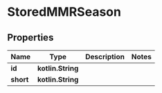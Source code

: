 
# StoredMMRSeason

## Properties
| Name | Type | Description | Notes |
| ------------ | ------------- | ------------- | ------------- |
| **id** | **kotlin.String** |  |  |
| **short** | **kotlin.String** |  |  |



